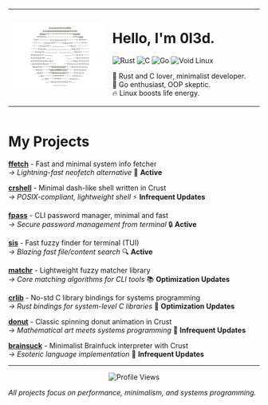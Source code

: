 <table align="left">
<tr>
<td width="40%">
<img src="donut.gif" alt="Coding GIF" width="100%"/>
</td>
<td width="60%">
<h1>Hello, I'm 0l3d.</h1>
<p>
  <img src="https://img.shields.io/badge/rust-%23000000.svg?style=for-the-badge&logo=rust&logoColor=white" alt="Rust"/>
  <img src="https://img.shields.io/badge/c-%2300599C.svg?style=for-the-badge&logo=c&logoColor=white" alt="C"/>
  <img src="https://img.shields.io/badge/go-%2300ADD8.svg?style=for-the-badge&logo=go&logoColor=white" alt="Go"/>
  <img src="https://img.shields.io/badge/void%20linux-478061?style=for-the-badge&logo=linux&logoColor=white" alt="Void Linux"/>
</p>
<p>🦀 Rust and C lover, minimalist developer.<br>
💎 Go enthusiast, OOP skeptic.<br>
🔥 Linux boosts life energy.</p>
</td>
</tr>
</table>

<br clear="left"/>

# My Projects
[**ffetch**](https://github.com/0l3d/ffetch) - Fast and minimal system info fetcher  
*→ Lightning-fast neofetch alternative* 🚀 **Active**

[**crshell**](https://github.com/0l3d/crshell) - Minimal dash-like shell written in Crust  
*→ POSIX-compliant, lightweight shell* ⚡ **Infrequent Updates**

[**fpass**](https://github.com/0l3d/fpass) - CLI password manager, minimal and fast  
*→ Secure password management from terminal* 🔒 **Active**

[**sis**](https://github.com/0l3d/search-in-sight) - Fast fuzzy finder for terminal (TUI)  
*→ Blazing fast file/content search* 🔍 **Active**

[**matchr**](https://github.com/0l3d/matchr) - Lightweight fuzzy matcher library  
*→ Core matching algorithms for CLI tools* 📚 **Optimization Updates**

[**crlib**](https://github.com/0l3d/crlib) - No-std C library bindings for systems programming  
*→ Rust bindings for system-level C libraries* 🔧 **Optimization Updates**

[**donut**](https://github.com/0l3d/donut) - Classic spinning donut animation in Crust  
*→ Mathematical art meets systems programming* 🍩 **Infrequent Updates**

[**brainsuck**](https://github.com/0l3d/brainsuck) - Minimalist Brainfuck interpreter with Crust  
*→ Esoteric language implementation* 🧠 **Infrequent Updates**

---
<p align="center">
  <img src="https://komarev.com/ghpvc/?username=0l3d&color=blueviolet&style=flat-square&label=Profile+Views" alt="Profile Views"/>
</p>

*All projects focus on performance, minimalism, and systems programming.*
